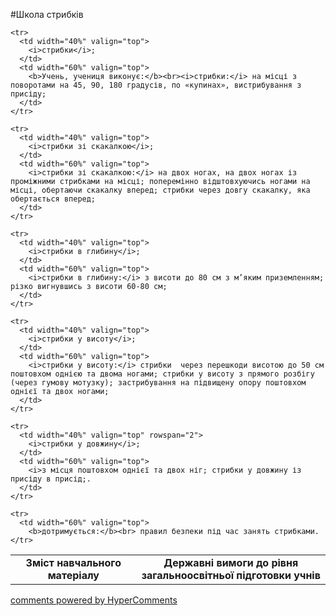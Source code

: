 <div id="hypercomments_widget" class="js-hypercomments-widget invisible"></div>

#Школа стрибків

<table>
  <body>
    <tr>
      <td width="40%" align="center" valign="top">
        <b>Зміст навчального матеріалу</b>
      </td>
      <td width="60%" align="center" valign="top">
        <b>Державні вимоги до рівня загальноосвітньої підготовки учнів</b>
      </td>
    </tr>

    <tr>
      <td width="40%" valign="top">
        <i>стрибки</i>;
      </td>
      <td width="60%" valign="top">
        <b>Учень, учениця виконує:</b><br><i>стрибки:</i> на місці з поворотами на 45, 90, 180 градусів, по «купинах», вистрибування з присіду;
      </td>
    </tr>

    <tr>
      <td width="40%" valign="top">
        <i>стрибки зі скакалкою</i>;
      </td>
      <td width="60%" valign="top">
        <i>cтрибки зі скакалкою:</i> на двох ногах, на двох ногах із проміжними стрибками на місці; поперемінно відштовхуючись ногами на місці, обертаючи скакалку вперед; стрибки через довгу скакалку, яка обертається вперед;
      </td>
    </tr>

    <tr>
      <td width="40%" valign="top">
        <i>стрибки в глибину</i>;
      </td>
      <td width="60%" valign="top">
        <i>стрибки в глибину:</i> з висоти до 80 см з м’яким приземленням; різко вигнувшись з висоти 60-80 см;
      </td>
    </tr>

    <tr>
      <td width="40%" valign="top">
        <i>стрибки у висоту</i>;
      </td>
      <td width="60%" valign="top">
        <i>стрибки у висоту:</i> стрибки  через перешкоди висотою до 50 см поштовхом однією та двома ногами; стрибки у висоту з прямого розбігу (через гумову мотузку); застрибування на підвищену опору поштовхом однієї та двох ногами;
      </td>
    </tr>

    <tr>
      <td width="40%" valign="top" rowspan="2">
        <i>стрибки у довжину</i>;
      </td>
      <td width="60%" valign="top">
        <i>з місця поштовхом однієї та двох ніг; стрибки у довжину із присіду в присід;.
      </td>
    </tr>

    <tr>
      <td width="60%" valign="top">
        <b>дотримується:</b><br> правил безпеки під час занять стрибками.
    </tr>
  </body>
</table>

<div class="js-hypercomments-container">
    <a href="http://hypercomments.com" class="hc-link" title="comments widget">comments powered by HyperComments</a>
</div>